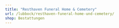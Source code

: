 ```yaml
---
title: "Resthaven Funeral Home & Cemetery"
url: /lubbock/resthaven-funeral-home-und-cemetery/
shop: Bestattungen
---
```


